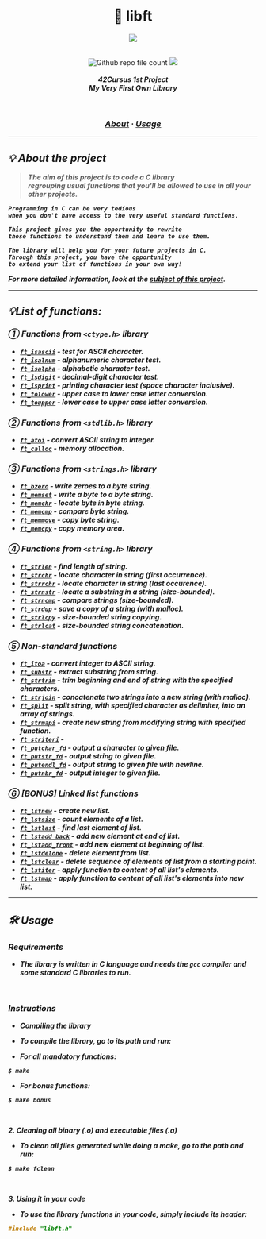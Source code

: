 <div align=center >
<h1>🧰 libft</h1>
<a href="https://github.com/h-beeen/42cursus/tree/master/libft"><img src="https://user-images.githubusercontent.com/112257466/213332349-fbcc97f6-2e2d-472c-8ef9-a015662a2fdb.png"/></a>
</div>
<br/>


<p align="center">
<img alt="Github repo file count" src="https://img.shields.io/github/directory-file-count/h-beeen/42Cursus/libft/libft?logo=c&style=for-the-badge" /> <img src="https://img.shields.io/badge/120/100-007396?style=for-the-badge&logo=Starship&label=Score&logoColor=white&color=brightgreen"><br/><br/>
	<b><i>42Cursus 1st Project<br/>
  	My Very First Own Library</br>
</p>
<br/>
<h3 align="center">
	<a href="https://github.com/h-beeen/42cursus/tree/master/libft#-about-the-project">About</a>
	<span> · </span>
	<a href="https://github.com/h-beeen/42cursus/tree/master/libft#-usage">Usage</a>
</h3>

---

## 💡 About the project

> _The aim of this project is to code a C library <br/> regrouping usual functions that you'll be allowed to use in all your other projects._

	Programming in C can be very tedious 
	when you don't have access to the very useful standard functions.
	
	This project gives you the opportunity to rewrite 
	those functions to understand them and learn to use them.

	The library will help you for your future projects in C. 
	Through this project, you have the opportunity
	to extend your list of functions in your own way!

For more detailed information, look at the [**subject of this project**](/libft/libft/README.md).

---

## 💡List of functions:


### ① Functions from `<ctype.h>` library

* [`ft_isascii`](/libft/libft/ft_isascii.c)			- test for ASCII character.
* [`ft_isalnum`](/libft/libft/ft_isalnum.c)			- alphanumeric character test.
* [`ft_isalpha`](/libft/libft/ft_isalpha.c)			- alphabetic character test.
* [`ft_isdigit`](/libft/libft/ft_isdigit.c)			- decimal-digit character test.
* [`ft_isprint`](/libft/libft/ft_isprint.c)			- printing character test (space character inclusive).
* [`ft_tolower`](/libft/libft/ft_tolower.c)			- upper case to lower case letter conversion.
* [`ft_toupper`](/libft/libft/ft_toupper.c)			- lower case to upper case letter conversion.

### ② Functions from `<stdlib.h>` library

* [`ft_atoi`](/libft/libft/ft_atoi.c)		- convert ASCII string to integer.
* [`ft_calloc`](/libft/libft/ft_calloc.c)	- memory allocation.

### ③ Functions from `<strings.h>` library

* [`ft_bzero`](/libft/libft/ft_bzero.c)		- write zeroes to a byte string.
* [`ft_memset`](/libft/libft/ft_memset.c)		- write a byte to a byte string.
* [`ft_memchr`](/libft/libft/ft_memchr.c)		- locate byte in byte string.
* [`ft_memcmp`](/libft/libft/ft_memcmp.c)		- compare byte string.
* [`ft_memmove`](/libft/libft/ft_memmove.c)	- copy byte string.
* [`ft_memcpy`](/libft/libft/ft_memcpy.c)		- copy memory area.

### ④ Functions from `<string.h>` library

* [`ft_strlen`](/libft/libft/ft_strlen.c)				- find length of string.
* [`ft_strchr`](/libft/libft/ft_strchr.c)				- locate character in string (first occurrence).
* [`ft_strrchr`](/libft/libft/ft_strrchr.c)			- locate character in string (last occurence).
* [`ft_strnstr`](/libft/libft/ft_strnstr.c)			- locate a substring in a string (size-bounded).
* [`ft_strncmp`](/libft/libft/ft_strncmp.c) 			- compare strings (size-bounded).
* [`ft_strdup`](/libft/libft/ft_strdup.c)				- save a copy of a string (with malloc).
* [`ft_strlcpy`](/libft/libft/ft_strlcpy.c)			- size-bounded string copying.
* [`ft_strlcat`](/libft/libft/ft_strlcat.c)			- size-bounded string concatenation.

### ⑤ Non-standard functions

* [`ft_itoa`](/libft/libft/ft_itoa.c)					- convert integer to ASCII string.
* [`ft_substr`](/libft/libft/ft_substr.c)				- extract substring from string.
* [`ft_strtrim`](/libft/libft/ft_strtrim.c)			- trim beginning and end of string with the specified characters.
* [`ft_strjoin`](/libft/libft/ft_strjoin.c)			- concatenate two strings into a new string (with malloc).
* [`ft_split`](/libft/libft/ft_split.c)				- split string, with specified character as delimiter, into an array of strings.
* [`ft_strmapi`](/libft/libft/ft_strmapi.c)			- create new string from modifying string with specified function.
* [`ft_striteri`](/libft/libft/ft_striteri.c)			- 
* [`ft_putchar_fd`](/libft/libft/ft_putchar_fd.c)		- output a character to given file.
* [`ft_putstr_fd`](/libft/libft/ft_putstr_fd.c)		- output string to given file.
* [`ft_putendl_fd`](/libft/libft/ft_putendl_fd.c)		- output string to given file with newline.
* [`ft_putnbr_fd`](/libft/libft/ft_putnbr_fd.c)		- output integer to given file.

### ⑥ [BONUS] Linked list functions 

* [`ft_lstnew`](/libft/libft/ft_lstnew.c)				- create new list.
* [`ft_lstsize`](/libft/libft/ft_lstsize.c)			- count elements of a list.
* [`ft_lstlast`](/libft/libft/ft_lstlast.c)			- find last element of list.
* [`ft_lstadd_back`](/libft/libft/ft_lstadd_back.c)	- add new element at end of list.
* [`ft_lstadd_front`](/libft/libft/ft_lstadd_front.c)	- add new element at beginning of list.
* [`ft_lstdelone`](/libft/libft/ft_lstdelone.c)		- delete element from list.
* [`ft_lstclear`](/libft/libft/ft_lstclear.c)			- delete sequence of elements of list from a starting point.
* [`ft_lstiter`](/libft/libft/ft_lstiter.c)			- apply function to content of all list's elements.
* [`ft_lstmap`](/libft/libft/ft_lstmap.c)				- apply function to content of all list's elements into new list.

---

## 🛠️ Usage

### Requirements

- The library is written in C language and needs the **`gcc` compiler** and some standard **C libraries** to run.

<br/>

### Instructions

- Compiling the library

- To compile the library, go to its path and run:

- For all mandatory functions:

```shell
$ make
```

- For bonus functions:

```shell
$ make bonus
```
<br/>

**2. Cleaning all binary (.o) and executable files (.a)**

+ To clean all files generated while doing a make, go to the path and run:

```shell
$ make fclean
```

<br/>

**3. Using it in your code**

- To use the library functions in your code, simply include its header:

```C
#include "libft.h"
```